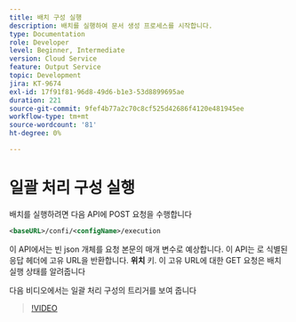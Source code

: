 ```yaml
---
title: 배치 구성 실행
description: 배치를 실행하여 문서 생성 프로세스를 시작합니다.
type: Documentation
role: Developer
level: Beginner, Intermediate
version: Cloud Service
feature: Output Service
topic: Development
jira: KT-9674
exl-id: 17f91f81-96d8-49d6-b1e3-53d8899695ae
duration: 221
source-git-commit: 9fef4b77a2c70c8cf525d42686f4120e481945ee
workflow-type: tm+mt
source-wordcount: '81'
ht-degree: 0%

---
```


# 일괄 처리 구성 실행

배치를 실행하려면 다음 API에 POST 요청을 수행합니다

```xml
<baseURL>/confi/<configName>/execution
```

이 API에서는 빈 json 개체를 요청 본문의 매개 변수로 예상합니다.
이 API는 로 식별된 응답 헤더에 고유 URL을 반환합니다. **위치** 키.
이 고유 URL에 대한 GET 요청은 배치 실행 상태를 알려줍니다

다음 비디오에서는 일괄 처리 구성의 트리거를 보여 줍니다

>[!VIDEO](https://video.tv.adobe.com/v/340242?quality=12&learn=on)
